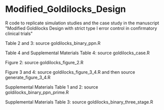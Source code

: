 # Modified_Goldilocks_Design
R code to replicate simulation studies and the case study in the manuscript "Modified Goldilocks Design with strict type I error control in confirmatory clinical trials"

Table 2 and 3: source goldilocks_binary_ppn.R

Table 4 and Supplemental Materials Table 4: source goldilocks_case.R

Figure 2: source goldilocks_figure_2.R

Figure 3 and 4: source goldilocks_figure_3_4.R and then source generate_figure_3_4.R

Supplemental Materials Table 1 and 2: source goldilocks_binary_ppn_prime.R

Supplemental Materials Table 3: source goldilocks_binary_three_stage.R







